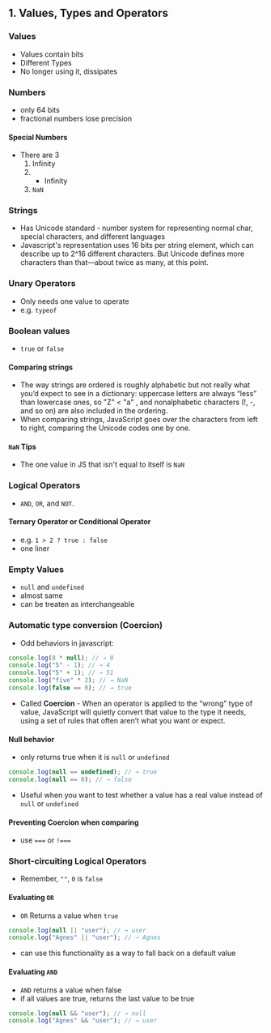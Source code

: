 ## 1. Values, Types and Operators

### Values

- Values contain bits
- Different Types
- No longer using it, dissipates

### Numbers

- only 64 bits
- fractional numbers lose precision

#### Special Numbers

- There are 3
  1. Infinity
  2. - Infinity
  3. `NaN`

### Strings

- Has Unicode standard - number system for representing normal char, special characters, and different languages
- Javascript's representation uses 16 bits per string element, which can describe up to 2^16 different characters. But Unicode defines more characters than that—about twice as many, at this point.

### Unary Operators

- Only needs one value to operate
- e.g. `typeof`

### Boolean values

- `true` or `false`

#### Comparing strings

- The way strings are ordered is roughly alphabetic but not really what you’d expect to see in a dictionary: uppercase letters are always “less” than lowercase ones, so "Z" < "a" , and nonalphabetic characters (!, -, and so on) are also included in the ordering.
- When comparing strings, JavaScript goes over the characters from left to right, comparing the Unicode codes one by one.

#### `NaN` Tips

- The one value in JS that isn't equal to itself is `NaN`

### Logical Operators

- `AND`, `OR`, and `NOT`.

#### Ternary Operator or Conditional Operator

- e.g. `1 > 2 ? true : false`
- one liner

### Empty Values

- `null` and `undefined`
- almost same
- can be treaten as interchangeable

### Automatic type conversion (Coercion)

- Odd behaviors in javascript:

```javascript
console.log(8 * null); // → 0
console.log("5" - 1); // → 4
console.log("5" + 1); // → 51
console.log("five" * 2); // → NaN
console.log(false == 0); // → true
```

- Called **Coercion** - When an operator is applied to the “wrong” type of value, JavaScript will quietly convert that value to the type it needs, using a set of rules that often aren’t what you want or expect.

#### Null behavior

- only returns true when it is `null` or `undefined`

```javascript
console.log(null == undefined); // → true
console.log(null == 0); // → false
```

- Useful when you want to test whether a value has a real value instead of `null` or `undefined`

#### Preventing Coercion when comparing

- use `===` or `!===`

### Short-circuiting Logical Operators

- Remember, `""`, `0` is `false`

#### Evaluating `OR`

- `OR` Returns a value when `true`

```javascript
console.log(null || "user"); // → user
console.log("Agnes" || "user"); // → Agnes
```

- can use this functionality as a way to fall back on a default value

#### Evaluating `AND`

- `AND` returns a value when false
- if all values are true, returns the last value to be true

```javascript
console.log(null && "user"); // → null
console.log("Agnes" && "user"); // → user
```
